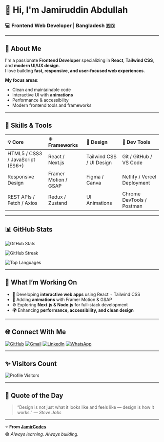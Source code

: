 # 👋 Hi, I'm **Jamiruddin Abdullah**
### 💻 Frontend Web Developer | Bangladesh 🇧🇩

---

## 🚀 About Me
I'm a passionate **Frontend Developer** specializing in **React**, **Tailwind CSS**, and **modern UI/UX design**.  
I love building **fast, responsive, and user-focused web experiences**.  

**My focus areas:**
- Clean and maintainable code
- Interactive UI with **animations**
- Performance & accessibility
- Modern frontend tools and frameworks

---

## 🧠 Skills & Tools

| 💡 Core | ⚛️ Frameworks | 🎨 Design | 🧩 Dev Tools |
|:--|:--|:--|:--|
| HTML5 / CSS3 / JavaScript (ES6+) | React / Next.js | Tailwind CSS / UI Design | Git / GitHub / VS Code |
| Responsive Design | Framer Motion / GSAP | Figma / Canva | Netlify / Vercel Deployment |
| REST APIs / Fetch / Axios | Redux / Zustand | UI Animations | Chrome DevTools / Postman |

---

## 📊 GitHub Stats

<p align="left">
  <img src="https://github-readme-stats.vercel.app/api?username=jamircodes&show_icons=true&theme=tokyonight&hide_border=true" alt="GitHub Stats" />
</p>

<p align="left">
  <img src="https://github-readme-streak-stats.herokuapp.com/?user=jamircodes&theme=tokyonight&hide_border=true" alt="GitHub Streak" />
</p>

<p align="left">
  <img src="https://github-readme-stats.vercel.app/api/top-langs/?username=jamircodes&layout=compact&theme=tokyonight&hide_border=true" alt="Top Languages" />
</p>

---

## 💬 What I’m Working On
- 🚀 Developing **interactive web apps** using React + Tailwind CSS
- 🎨 Adding **animations** with Framer Motion & GSAP
- ⚙️ Exploring **Next.js & Node.js** for full-stack development
- 🌍 Enhancing **performance, accessibility, and clean design**

---

## 🌐 Connect With Me
<p align="left">
  <a href="https://github.com/jamircodes"><img src="https://img.shields.io/badge/GitHub-0D1117?style=for-the-badge&logo=github&logoColor=white" alt="GitHub" /></a>
  <a href="mailto:jamiruddin17671743@gmail.com"><img src="https://img.shields.io/badge/Gmail-D14836?style=for-the-badge&logo=gmail&logoColor=white" alt="Gmail" /></a>
  <a href="https://linkedin.com/in/your-link-here"><img src="https://img.shields.io/badge/LinkedIn-0077B5?style=for-the-badge&logo=linkedin&logoColor=white" alt="LinkedIn" /></a>
  <a href="https://wa.me/8801317671743"><img src="https://img.shields.io/badge/WhatsApp-25D366?style=for-the-badge&logo=whatsapp&logoColor=white" alt="WhatsApp" /></a>
</p>

---

## ✨ Visitors Count
<p align="left">
  <img src="https://komarev.com/ghpvc/?username=jamircodes&label=Profile%20Visitors&color=brightgreen&style=flat-square" alt="Profile Visitors" />
</p>

---

## 🧭 Quote of the Day
> “Design is not just what it looks like and feels like — design is how it works.” — *Steve Jobs*

---

⭐ **From [JamirCodes](https://github.com/jamircodes)**  
🟢 *Always learning. Always building.*
